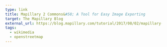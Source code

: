 ```yaml
---
type: link
title: Mapillary 2 Commons&#58; A Tool for Easy Image Exporting 
target: The Mapillary Blog
external_url: https://blog.mapillary.com/tutorial/2017/08/02/mapillary-2-commons.html
tags:
  - wikimedia
  - openstreetmap
---
```

